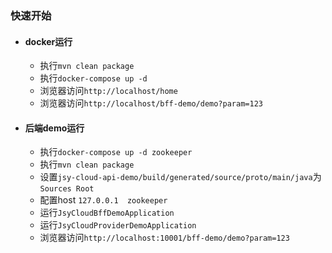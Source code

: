 ### 快速开始

- #### docker运行
    - 执行`mvn clean package`
    - 执行`docker-compose up -d`
    - 浏览器访问`http://localhost/home`
    - 浏览器访问`http://localhost/bff-demo/demo?param=123`

- #### 后端demo运行

    - 执行`docker-compose up -d zookeeper`
    - 执行`mvn clean package`
    - 设置`jsy-cloud-api-demo/build/generated/source/proto/main/java`为`Sources Root`
    - 配置host `127.0.0.1  zookeeper`
    - 运行`JsyCloudBffDemoApplication`
    - 运行`JsyCloudProviderDemoApplication`
    - 浏览器访问`http://localhost:10001/bff-demo/demo?param=123`
